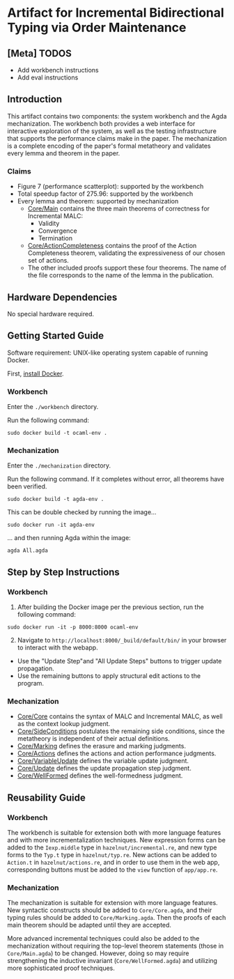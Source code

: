 # Artifact for Incremental Bidirectional Typing via Order Maintenance

## [Meta] TODOS

- Add workbench instructions
- Add eval instructions

## Introduction

This artifact contains two components: the system workbench and the Agda mechanization. The workbench both provides a web interface for interactive exploration of the system, as well as the testing infrastructure that supports the performance claims make in the paper. The mechanization is a complete encoding of the paper's formal metatheory and validates every lemma and theorem in the paper. 

### Claims

- Figure 7 (performance scatterplot): supported by the workbench
- Total speedup factor of 275.96: supported by the workbench 
- Every lemma and theorem: supported by mechanization
    - [Core/Main](./mechanization/Core/Main.agda) contains the three main theorems of correctness for Incremental MALC:
        - Validity
        - Convergence
        - Termination
    - [Core/ActionCompleteness](./mechanization/Core/ActionCompleteness.agda) contains the proof of the Action Completeness theorem, validating the expressiveness of our chosen set of actions.
    - The other included proofs support these four theorems. The name of the file corresponds to the name of the lemma in the publication.  

## Hardware Dependencies

No special hardware required.

## Getting Started Guide

Software requirement: UNIX-like operating system capable of running Docker. 

First, [install Docker](https://docs.docker.com/engine/install/).

### Workbench

Enter the `./workbench` directory. 

Run the following command:

```
sudo docker build -t ocaml-env .
```

### Mechanization

Enter the `./mechanization` directory. 

Run the following command. If it completes without error, all theorems have been verified. 

```
sudo docker build -t agda-env .
```
This can be double checked by running the image...
```
sudo docker run -it agda-env
```
... and then running Agda within the image:
```
agda All.agda
```

## Step by Step Instructions

### Workbench

1. After building the Docker image per the previous section, run the following command:

```
sudo docker run -it -p 8000:8000 ocaml-env
```

2. Navigate to `http://localhost:8000/_build/default/bin/` in your browser to interact with the webapp.
- Use the "Update Step"and "All Update Steps" buttons to trigger update propagation. 
- Use the remaining buttons to apply structural edit actions to the program.

### Mechanization

- [Core/Core](./mechanization/Core/Core.agda) contains the syntax of MALC and Incremental MALC, as well as the context lookup judgment. 
- [Core/SideConditions](./mechanization/Core/SideConditions.agda) postulates the remaining side conditions, since the metatheory is independent of their actual definitions. 
- [Core/Marking](./mechanization/Core/Marking.agda) defines the erasure and marking judgments. 
- [Core/Actions](./mechanization/Core/Actions.agda) defines the actions and action performance judgments. 
- [Core/VariableUpdate](./mechanization/Core/VariableUpdate.agda) defines the variable update judgment. 
- [Core/Update](./mechanization/Core/Update.agda) defines the update propagation step judgment. 
- [Core/WellFormed](./mechanization/Core/WellFormed.agda) defines the well-formedness judgment. 

## Reusability Guide

### Workbench

The workbench is suitable for extension both with more language features and with more incrementalization techniques. New expression forms can be added to the `Iexp.middle` type in `hazelnut/incremental.re`, and new type forms to the `Typ.t` type in `hazelnut/typ.re`. New actions can be added to `Action.t` in `hazelnut/actions.re`, and in order to use them in the web app, corresponding buttons must be added to the `view` function of `app/app.re`.

### Mechanization

The mechanization is suitable for extension with more language features. New syntactic constructs should be added to `Core/Core.agda`, and their typing rules should be added to `Core/Marking.agda`. Then the proofs of each main theorem should be adapted until they are accepted. 

More advanced incremental techniques could also be added to the mechanization without requiring the top-level theorem statements (those in `Core/Main.agda`) to be changed. However, doing so may require strengthening the inductive invariant (`Core/WellFormed.agda`) and utilizing more sophisticated proof techniques.  